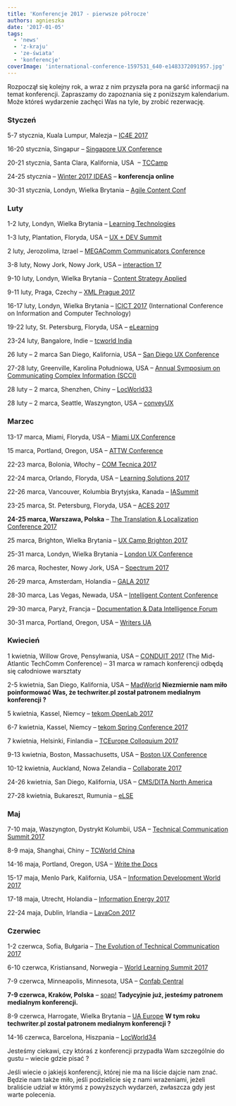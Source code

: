 ```yaml
---
title: 'Konferencje 2017 - pierwsze półrocze'
authors: agnieszka
date: '2017-01-05'
tags:
  - 'news'
  - 'z-kraju'
  - 'ze-świata'
  - 'konferencje'
coverImage: 'international-conference-1597531_640-e1483372091957.jpg'
---
```


Rozpoczął się kolejny rok, a wraz z nim przyszła pora na garść informacji na
temat konferencji. Zapraszamy do zapoznania się z poniższym kalendarium. Może
któreś wydarzenie zachęci Was na tyle, by zrobić rezerwację.

<!--truncate-->

### Styczeń

5-7 stycznia, Kuala Lumpur, Malezja – [IC4E 2017](http://www.ic4e.net/)

16-20 stycznia, Singapur –
[Singapore UX Conference](https://www.nngroup.com/training/singapore/)

20-21 stycznia, Santa Clara, Kalifornia, USA  –
[TCCamp](http://www.tccamp.org/ 'TCCamp')

24-25 stycznia – [Winter 2017 IDEAS](https://ideas.infomanagementcenter.com/) –
**konferencja online**

30-31 stycznia, Londyn, Wielka Brytania –
[Agile Content Conf](https://2017.agilecontentconf.com/)

### Luty

1-2 luty, Londyn, Wielka Brytania –
[Learning Technologies](http://www.learningtechnologies.co.uk/content/conference-lt)

1-3 luty, Plantation, Floryda, USA –
[UX + DEV Summit](http://www.uxdsummit.com/)

2 luty, Jerozolima, Izrael –
[MEGAComm Communicators Conference](http://www.megacomm.org/)

3-8 luty, Nowy Jork, Nowy Jork, USA –
[interaction 17](http://interaction17.ixda.org/)

9-10 luty, Londyn, Wielka Brytania –
[Content Strategy Applied](http://contentstrategyapplied.eu/)

9-11 luty, Praga, Czechy – [XML Prague 2017](http://www.xmlprague.cz/)

16-17 luty, Londyn, Wielka Brytania
– [ICICT 2017](https://www.waset.org/conference/2017/02/london/ICICT)
(International Conference on Information and Computer Technology)

19-22 luty, St. Petersburg, Floryda, USA –
[eLearning](http://www.itcnetwork.org/aws/ITCN/pt/sp/elearning_home_page 'eLearning')

23-24 luty, Bangalore, Indie –
[tcworld India](http://conferences.tekom.de/tcworld-india-2017/home/ 'tcworld India')

26 luty – 2 marca San Diego, Kalifornia, USA –
[San Diego UX Conference](https://www.nngroup.com/training/san-diego/)

27-28 luty, Greenville, Karolina Południowa, USA
– [Annual Symposium on Communicating Complex Information (SCCI)](http://workshop.design4complexity.com/SCCI-home.php)

28 luty – 2 marca, Shenzhen, Chiny – [LocWorld33](https://locworld.com/)

28 luty – 2 marca, Seattle, Waszyngton, USA – [conveyUX](http://conveyux.com/)

### Marzec

13-17 marca, Miami, Floryda, USA –
[Miami UX Conference](https://www.nngroup.com/training/miami/)

15 marca, Portland, Oregon, USA – [ATTW Conference](http://attw.org/conference)

22-23 marca, Bolonia, Włochy – [COM Tecnica 2017](http://comtecnica.it/)

22-24 marca, Orlando, Floryda, USA –
[Learning Solutions 2017](https://www.elearningguild.com/LSCon/content/4600/learning-solutions-2017-conference--expo--home/)

22-26 marca, Vancouver, Kolumbia Brytyjska, Kanada –
[IASummit](http://www.iasummit.org/)

23-25 marca, St. Petersburg, Floryda, USA –
[ACES 2017](http://www.copydesk.org/aces-2017-st-petersburg/)

**24-25 marca, Warszawa, Polska** –
[The Translation & Localization Conference 2017](http://www.translation-conference.com/)

25 marca, Brighton, Wielka Brytania –
[UX Camp Brighton 2017](https://www.uxcampbrighton.org/)

25-31 marca, Londyn, Wielka Brytania –
[London UX Conference](https://www.nngroup.com/training/london/)

26 marca, Rochester, Nowy Jork, USA –
[Spectrum 2017](http://stc-rochester.org/spectrum/)

26-29 marca, Amsterdam, Holandia –
[GALA 2017](https://www.gala-global.org/conference/annual-conference-2017-amsterdam)

28-30 marca, Las Vegas, Newada, USA –
[Intelligent Content Conference](http://www.intelligentcontentconference.com/)

29-30 marca, Paryż, Francja –
[Documentation & Data Intelligence Forum](https://www.documation.fr/)

30-31 marca, Portland, Oregon, USA – [Writers UA](http://west.writersua.com/)

### Kwiecień

1 kwietnia, Willow Grove, Pensylwania, USA –
[CONDUIT 2017](http://www.stcpmc.org/2016/10/call-for-presenters-conduit-2017-mid-atlantic-techcomm-conference/) (The
Mid-Atlantic TechComm Conference) – 31 marca w ramach konferencji odbędą się
całodniowe warsztaty

2-5 kwietnia, San Diego, Kalifornia, USA –
[MadWorld](http://www.madcapsoftware.com/events/madworld/) **Niezmiernie nam
miło poinformować Was, że techwriter.pl został patronem medialnym konferencji
?**

5 kwietnia, Kassel, Niemcy –
[tekom OpenLab 2017](http://www.congree.com/en/events/tekom-openlab-2017/2017/4/5/)

6-7 kwietnia, Kassel, Niemcy –
[tekom Spring Conference 2017](http://www.congree.com/en/events/tekom-spring-conference-2017/2017/4/6/)

7 kwietnia, Helsinki, Finlandia –
[TCEurope Colloquium 2017](http://www.tc-europe.org/)

9-13 kwietnia, Boston, Massachusetts, USA –
[Boston UX Conference](https://www.nngroup.com/training/boston/)

10-12 kwietnia, Auckland, Nowa Zelandia –
[Collaborate 2017](http://conference.techcomm.nz/)

24-26 kwietnia, San Diego, Kalifornia, USA
– [CMS/DITA North America](https://cm-strategies.com/ 'CM Strategies/DITA')

27-28 kwietnia, Bukareszt, Rumunia – [eLSE](http://elseconference.eu/)

### Maj

7-10 maja, Waszyngton, Dystrykt Kolumbii, USA –
[Technical Communication Summit 2017](http://summit.stc.org/)

8-9 maja, Shanghai, Chiny –
[TCWorld China](http://conferences.tekom.de/tcworld-china-2017/tcworld-china-2017/)

14-16 maja, Portland, Oregon, USA –
[Write the Docs](http://www.writethedocs.org/conf/)

15-17 maja, Menlo Park, Kalifornia, USA –
[Information Development World 2017](http://informationdevelopmentworld.com/)

17-18 maja, Utrecht, Holandia –
[Information Energy 2017](http://www.informationenergy.org/)

22-24 maja, Dublin, Irlandia – [LavaCon 2017](https://lavacon.org/2017/)

### Czerwiec

1-2 czerwca, Sofia, Bułgaria –
[The Evolution of Technical Communication 2017](http://evolution-of-tc.com/)

6-10 czerwca, Kristiansand, Norwegia –
[World Learning Summit 2017](http://wls.futurelearninglab.org/)

7-9 czerwca, Minneapolis, Minnesota, USA –
[Confab Central](http://confabevents.com/events/central-2017)

**7-9 czerwca, Kraków, Polska** – [soap!](http://soapconf.com/) **Tadycyjnie
już, jesteśmy patronem medialnym konferencji.**

8-9 czerwca, Harrogate, Wielka Brytania –
[UA Europe](http://www.uaconference.eu/) **W tym roku techwriter.pl został
patronem medialnym konferencji ?**

14-16 czerwca, Barcelona, Hiszpania – [LocWorld34](https://locworld.com/)

Jesteśmy ciekawi, czy któraś z konferencji przypadła Wam szczególnie do gustu –
wiecie gdzie pisać ?

Jeśli wiecie o jakiejś konferencji, której nie ma na liście dajcie nam znać.
Będzie nam także miło, jeśli podzielicie się z nami wrażeniami, jeżeli braliście
udział w którymś z powyższych wydarzeń, zwłaszcza gdy jest warte polecenia.
